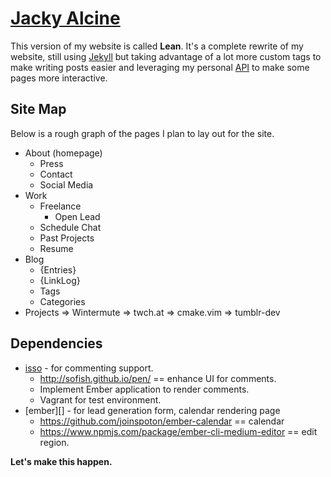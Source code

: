 # [Jacky Alcine][1]

This version of my website is called **Lean**. It's a complete rewrite of my
website, still using [Jekyll][] but taking advantage of a lot more custom tags
to make writing posts easier and leveraging my personal [API][1] to make some
pages more interactive.

## Site Map

Below is a rough graph of the pages I plan to lay out for the site. 

  - About (homepage)
    * Press
    * Contact
    * Social Media
  - Work
    * Freelance
      - Open Lead
    * Schedule Chat
    * Past Projects
    * Resume
  - Blog
    * {Entries}
    * {LinkLog}
    * Tags
    * Categories
  - Projects
    => Wintermute
    => twch.at
    => cmake.vim
    => tumblr-dev

## Dependencies

  * [isso][] - for commenting support.
    - http://sofish.github.io/pen/ == enhance UI for comments.
    - Implement Ember application to render comments.
    - Vagrant for test environment.
  * [ember][] - for lead generation form, calendar rendering page
    - https://github.com/joinspoton/ember-calendar == calendar
    - https://www.npmjs.com/package/ember-cli-medium-editor == edit region.

**Let's make this happen.**

[jekyll]: http://jekyllrb.com/
[1]: https://jacky.wtf/projects/jacky.api/
[isso]: http://posativ.org/isso/docs/configuration/client/

